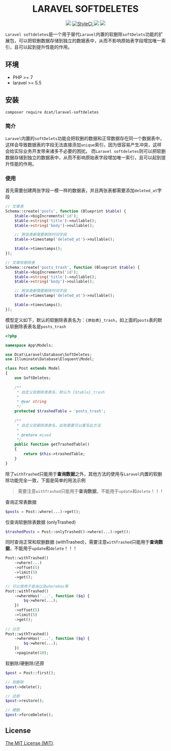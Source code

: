 <div align="center">

# LARAVEL SOFTDELETES

<p>
    <a href="https://github.com/jqhph/laravel-softdeletes/blob/master/LICENSE"><img src="https://img.shields.io/badge/license-MIT-7389D8.svg?style=flat" ></a>
     <a href="https://github.styleci.io/repos/330098031">
        <img src="https://github.styleci.io/repos/330098031/shield" alt="StyleCI">
    </a>
    <a href="https://github.com/jqhph/laravel-softdeletes/releases" ><img src="https://img.shields.io/github/release/jqhph/laravel-softdeletes.svg?color=4099DE" /></a> 
    <a><img src="https://img.shields.io/badge/php-7+-59a9f8.svg?style=flat" /></a> 
</p>

</div>

`Laravel softdeletes`是一个用于替代`Laravel`内置的软删除`softDelets`功能的扩展包，可以把软删数据存储到独立的数据表中，从而不影响原始表字段增加唯一索引，且可以起到提升性能的作用。


## 环境

- PHP >= 7
- laravel >= 5.5


## 安装

```bash
composer require dcat/laravel-softdeletes
```

### 简介

`Laravel`内置的`softDelets`功能会把软删的数据和正常数据存在同一个数据表中，这样会导致数据表的字段无法直接添加`unique`索引，因为很容易产生冲突，这样会给实际业务开发带来诸多不必要的困扰。
而`Laravel softdeletes`则可以把软删数据存储到独立的数据表中，从而不影响原始表字段增加唯一索引，且可以起到提升性能的作用。


### 使用


首先需要创建两张字段一模一样的数据表，并且两张表都需要添加`deleted_at`字段

```php
// 文章表
Schema::create('posts', function (Blueprint $table) {
	$table->bigIncrements('id');
	$table->string('title')->nullable();
	$table->string('body')->nullable();

	// 两张表都需要删除时间字段
	$table->timestamp('deleted_at')->nullable();

	$table->timestamps();
});

// 文章软删除表
Schema::create('posts_trash', function (Blueprint $table) {
	$table->bigIncrements('id');
	$table->string('title')->nullable();
	$table->string('body')->nullable();

	// 两张表都需要删除时间字段
	$table->timestamp('deleted_at')->nullable();

	$table->timestamps();
});
```

模型定义如下，默认的软删除表表名为：`{原始表}_trash`，如上面的`posts`表的默认软删除表表名是`posts_trash`

```php
<?php

namespace App\Models;

use Dcat\Laravel\Database\SoftDeletes;
use Illuminate\Database\Eloquent\Model;

class Post extends Model
{
    use SoftDeletes;
    
    /**
 	 * 自定义软删除表表名，默认为 {$table}_trash 
 	 * 
	 * @var string 
 	 */
    protected $trashedTable = 'posts_trash';
    
    /**
 	 * 自定义软删除表表名，如有需要可以重写此方法
 	 * 
	 * @return mixed
	 */
    public function getTrashedTable()
    {
        return $this->trashedTable;
	}
}

```

除了`withTrashed`只能用于**查询数据**之外，其他方法的使用与`Laravel`内置的软删除功能完全一致，下面是简单的用法示例

> 需要注意`withTrashed`只能用于**查询数据**，不能用于`update`和`delete`！！！

查询正常表数据
```php
$posts = Post::where(...)->get();
```

仅查询软删除表数据 (onlyTrashed)
```php
$trashedPosts = Post::onlyTrashed()->where(...)->get();
```

同时查询正常和软删数据 (withTrashed)，需要注意`withTrashed`只能用于**查询数据**，不能用于`update`和`delete`！！！

```php
Post::withTrashed()
	->where(...)
	->offset(5)
    ->limit(5)
    ->get();

// 可以使用子查询以及whereHas等
Post::withTrashed()
	->whereHas('...', function ($q) {
	    $q->where(...);
	})
	->offset(5)
    ->limit(5)
    ->get();
    
// 分页
Post::withTrashed()
	->whereHas('...', function ($q) {
		$q->where(...);
	})
	->paginate(10);
```

软删除/硬删除/还原

```php
$post = Post::first();

// 软删除
$post->delete();

// 还原
$post->restore();

// 硬删
$post->forceDelete();
```



## License
[The MIT License (MIT)](LICENSE).

